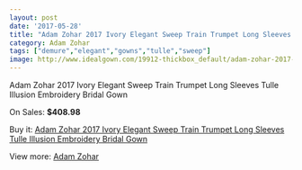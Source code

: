```yaml
---
layout: post
date: '2017-05-28'
title: "Adam Zohar 2017 Ivory Elegant Sweep Train Trumpet Long Sleeves Tulle Illusion Embroidery Bridal Gown"
category: Adam Zohar
tags: ["demure","elegant","gowns","tulle","sweep"]
image: http://www.idealgown.com/19912-thickbox_default/adam-zohar-2017-ivory-elegant-sweep-train-trumpet-long-sleeves-tulle-illusion-embroidery-bridal-gown.jpg
---
```

Adam Zohar 2017 Ivory Elegant Sweep Train Trumpet Long Sleeves Tulle Illusion Embroidery Bridal Gown

On Sales: **$408.98**
<a href="https://www.idealgown.com/en/adam-zohar/7693-adam-zohar-2017-ivory-elegant-sweep-train-trumpet-long-sleeves-tulle-illusion-embroidery-bridal-gown.html"><amp-img layout="responsive" width="600" height="600" src="//www.idealgown.com/19912-thickbox_default/adam-zohar-2017-ivory-elegant-sweep-train-trumpet-long-sleeves-tulle-illusion-embroidery-bridal-gown.jpg" alt="Adam Zohar 2017 Ivory Elegant Sweep Train Trumpet Long Sleeves Tulle Illusion Embroidery Bridal Gown 0" /></a>
<a href="https://www.idealgown.com/en/adam-zohar/7693-adam-zohar-2017-ivory-elegant-sweep-train-trumpet-long-sleeves-tulle-illusion-embroidery-bridal-gown.html"><amp-img layout="responsive" width="600" height="600" src="//www.idealgown.com/19916-thickbox_default/adam-zohar-2017-ivory-elegant-sweep-train-trumpet-long-sleeves-tulle-illusion-embroidery-bridal-gown.jpg" alt="Adam Zohar 2017 Ivory Elegant Sweep Train Trumpet Long Sleeves Tulle Illusion Embroidery Bridal Gown 1" /></a>
<a href="https://www.idealgown.com/en/adam-zohar/7693-adam-zohar-2017-ivory-elegant-sweep-train-trumpet-long-sleeves-tulle-illusion-embroidery-bridal-gown.html"><amp-img layout="responsive" width="600" height="600" src="//www.idealgown.com/19915-thickbox_default/adam-zohar-2017-ivory-elegant-sweep-train-trumpet-long-sleeves-tulle-illusion-embroidery-bridal-gown.jpg" alt="Adam Zohar 2017 Ivory Elegant Sweep Train Trumpet Long Sleeves Tulle Illusion Embroidery Bridal Gown 2" /></a>
<a href="https://www.idealgown.com/en/adam-zohar/7693-adam-zohar-2017-ivory-elegant-sweep-train-trumpet-long-sleeves-tulle-illusion-embroidery-bridal-gown.html"><amp-img layout="responsive" width="600" height="600" src="//www.idealgown.com/19914-thickbox_default/adam-zohar-2017-ivory-elegant-sweep-train-trumpet-long-sleeves-tulle-illusion-embroidery-bridal-gown.jpg" alt="Adam Zohar 2017 Ivory Elegant Sweep Train Trumpet Long Sleeves Tulle Illusion Embroidery Bridal Gown 3" /></a>
<a href="https://www.idealgown.com/en/adam-zohar/7693-adam-zohar-2017-ivory-elegant-sweep-train-trumpet-long-sleeves-tulle-illusion-embroidery-bridal-gown.html"><amp-img layout="responsive" width="600" height="600" src="//www.idealgown.com/19913-thickbox_default/adam-zohar-2017-ivory-elegant-sweep-train-trumpet-long-sleeves-tulle-illusion-embroidery-bridal-gown.jpg" alt="Adam Zohar 2017 Ivory Elegant Sweep Train Trumpet Long Sleeves Tulle Illusion Embroidery Bridal Gown 4" /></a>

Buy it: [Adam Zohar 2017 Ivory Elegant Sweep Train Trumpet Long Sleeves Tulle Illusion Embroidery Bridal Gown](https://www.idealgown.com/en/adam-zohar/7693-adam-zohar-2017-ivory-elegant-sweep-train-trumpet-long-sleeves-tulle-illusion-embroidery-bridal-gown.html "Adam Zohar 2017 Ivory Elegant Sweep Train Trumpet Long Sleeves Tulle Illusion Embroidery Bridal Gown")

View more: [Adam Zohar](https://www.idealgown.com/en/155-adam-zohar "Adam Zohar")